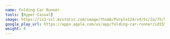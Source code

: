 ```yaml
---
name: Folding Car Runner
tools: [Hyper-Casual]
image: https://is3-ssl.mzstatic.com/image/thumb/Purple124/v4/5c/2a/75/5c2a7531-8ac9-491a-a922-40d462a33ff4/AppIcon-0-0-1x_U007emarketing-0-0-0-7-0-0-sRGB-0-0-0-GLES2_U002c0-512MB-85-220-0-0.png/246x0w.webp
google_play_url: https://apps.apple.com/us/app/folding-car-runner/id1551929130
weight: 4
---
```

